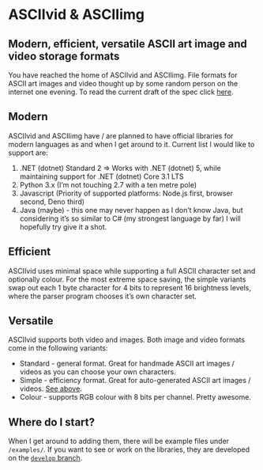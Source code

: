 # ASCIIvid & ASCIIimg
## Modern, efficient, versatile ASCII art image and video storage formats
You have reached the home of ASCIIvid and ASCIIimg. File formats for ASCII art images and video thought up by some random person on the internet one evening. To read the current draft of the spec click [here](https://github.com/cainy-a/ASCIIvid/blob/master/spec.md).
## Modern
ASCIIvid and ASCIIimg have / are planned to have official libraries for modern languages as and when I get around to it. Current list I would like to support are:
1. .NET (dotnet) Standard 2 => Works with .NET (dotnet) 5, while maintaining support for .NET (dotnet) Core 3.1 LTS
2. Python 3.x (I’m not touching 2.7 with a ten metre pole)
3. Javascript (Priority of supported platforms: Node.js first, browser second, Deno third)
4. Java (maybe) - this one may never happen as I don’t know Java, but considering it’s so similar to C# (my strongest language by far) I will hopefully try give it a shot.
## Efficient
ASCIIvid uses minimal space while supporting a full ASCII character set and optionally colour. For the most extreme space saving, the simple variants swap out each 1 byte character for 4 bits to represent 16 brightness levels, where the parser program chooses it’s own character set.
## Versatile
ASCIIvid supports both video and images. Both image and video formats come in the following variants:
- Standard - general format. Great for handmade ASCII art images / videos as you can choose your own characters.
- Simple - efficiency format. Great for auto-generated ASCII art images / videos. [See above](#efficient).
- Colour - supports RGB colour with 8 bits per channel. Pretty awesome.
## Where do I start?
When I get around to adding them, there will be example files under `/examples/`. If you want to see or work on the libraries, they are developed on the [`develop` branch](https://github.com/cainy-a/ASCIIvid/tree/develop/lib).

